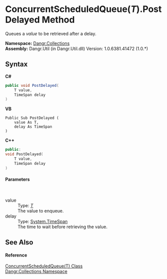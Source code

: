 # ConcurrentScheduledQueue(*T*).PostDelayed Method 
 

Queues a *value* to be retrieved after a delay.

**Namespace:**&nbsp;<a href="N_Dangr_Collections">Dangr.Collections</a><br />**Assembly:**&nbsp;Dangr.Util (in Dangr.Util.dll) Version: 1.0.6381.41472 (1.0.*)

## Syntax

**C#**<br />
``` C#
public void PostDelayed(
	T value,
	TimeSpan delay
)
```

**VB**<br />
``` VB
Public Sub PostDelayed ( 
	value As T,
	delay As TimeSpan
)
```

**C++**<br />
``` C++
public:
void PostDelayed(
	T value, 
	TimeSpan delay
)
```


#### Parameters
&nbsp;<dl><dt>value</dt><dd>Type: <a href="T_Dangr_Collections_ConcurrentScheduledQueue_1">*T*</a><br />The value to enqueue.</dd><dt>delay</dt><dd>Type: <a href="http://msdn2.microsoft.com/en-us/library/269ew577" target="_blank">System.TimeSpan</a><br />The time to wait before retrieving the value.</dd></dl>

## See Also


#### Reference
<a href="T_Dangr_Collections_ConcurrentScheduledQueue_1">ConcurrentScheduledQueue(T) Class</a><br /><a href="N_Dangr_Collections">Dangr.Collections Namespace</a><br />